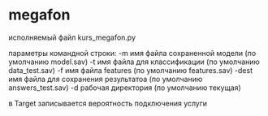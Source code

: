 # megafon

исполняемый файл kurs_megafon.py

 параметры командной строки:
 -m    имя файла сохраненной модели (по умолчанию model.sav)
 -t    имя файла для классификации (по умолчанию data_test.sav)
 -f    имя файла features (по умолчанию features.sav)
 -dest имя файла для сохранения результатоа (по умолчанию answers_test.sav)
 -d    рабочая директория (по умолчанию текущая)

в Target записывается вероятность подключения услуги
